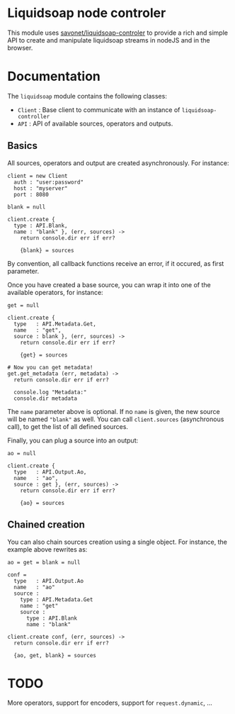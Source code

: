 Liquidsoap node controler
=========================

This module uses [savonet/liquidsoap-controler](https://github.com/savonet/liquidsoap-controler) to provide
a rich and simple API to create and manipulate liquidsoap streams in nodeJS and in the browser.

Documentation
=============

The `liquidsoap` module contains the following classes:

* `Client` : Base client to communicate with an instance of `liquidsoap-controller`
* `API` : API of available sources, operators and outputs.

Basics
------

All sources, operators and output are created asynchronously. For instance:

```
client = new Client
  auth : "user:password"
  host : "myserver"
  port : 8080
  
blank = null
  
client.create {
  type : API.Blank,
  name : "blank" }, (err, sources) ->
    return console.dir err if err?
    
    {blank} = sources
```

By convention, all callback functions receive an error, if it occured, as first parameter.

Once you have created a base source, you can wrap it into one of the available operators, for instance:

```
get = null

client.create {
  type   : API.Metadata.Get,
  name   : "get",
  source : blank }, (err, sources) ->
    return console.dir err if err?
    
    {get} = sources

# Now you can get metadata!
get.get_metadata (err, metadata) ->
  return console.dir err if err?
  
  console.log "Metadata:"
  console.dir metadata
```

The `name` parameter above is optional. If no `name` is given, the new source will be named `"blank"`
as well. You can call `client.sources` (asynchronous call), to get the list of all defined sources.

Finally, you can plug a source into an output:

```
ao = null

client.create {
  type   : API.Output.Ao,
  name   : "ao",
  source : get }, (err, sources) ->
    return console.dir err if err?
    
    {ao} = sources
```

Chained creation
----------------

You can also chain sources creation using a single object. For instance, the example above rewrites as:
```
ao = get = blank = null

conf =
  type   : API.Output.Ao
  name   : "ao"
  source :
    type : API.Metadata.Get
    name : "get"
    source :
      type : API.Blank
      name : "blank"

client.create conf, (err, sources) ->
  return console.dir err if err?
    
  {ao, get, blank} = sources
```

TODO
====

More operators, support for encoders, support for `request.dynamic`, ...
      
